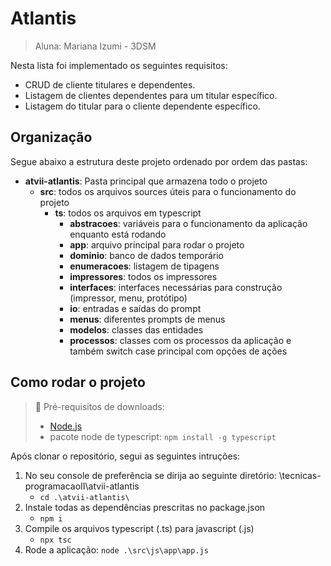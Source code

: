 # Atlantis

> Aluna: Mariana Izumi - 3DSM

Nesta lista foi implementado os seguintes requisitos:
- CRUD de cliente titulares e dependentes.
- Listagem de clientes dependentes para um titular específico.
-  Listagem do titular para o cliente dependente específico.

## Organização
Segue abaixo a estrutura deste projeto ordenado por ordem das pastas:
- **atvii-atlantis**: Pasta principal que armazena todo o projeto
    - **src**: todos os arquivos sources úteis para o funcionamento do projeto
        -  **ts**: todos os arquivos em typescript
            - **abstracoes**: variáveis para o funcionamento da aplicação enquanto está rodando
            - **app**: arquivo principal para rodar o projeto
            - **dominio**: banco de dados temporário
            - **enumeracoes**: listagem de tipagens
            - **impressores**: todos os impressores
            - **interfaces**: interfaces necessárias para construção (impressor, menu, protótipo)
            - **io**: entradas e saídas do prompt
            - **menus**: diferentes prompts de menus
            - **modelos**: classes das entidades
            - **processos**: classes com os processos da aplicação e também switch case principal com opções de ações

## Como rodar o projeto
> 🚨 Pré-requisitos de downloads:
> - [Node.js]("https://nodejs.org/en/download/package-manager/current")
> - pacote node de typescript: ```npm install -g typescript```

Após clonar o repositório, segui as seguintes intruções:
1. No seu console de preferência se dirija ao seguinte diretório: \tecnicas-programacaoII\atvii-atlantis
    - ```cd .\atvii-atlantis\```
1. Instale todas as dependências prescritas no package.json
    - ```npm i```
1. Compile os arquivos typescript (.ts) para javascript (.js)
    - ```npx tsc```
1. Rode a aplicação: ```node .\src\js\app\app.js```